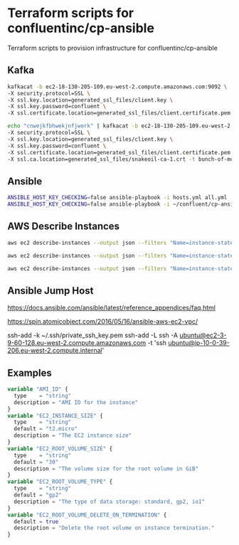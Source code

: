 # Terraform scripts for confluentinc/cp-ansible

Terraform scripts to provision infrastructure for confluentinc/cp-ansible

## Kafka

```bash
kafkacat -b ec2-18-130-205-109.eu-west-2.compute.amazonaws.com:9092 \
-X security.protocol=SSL \
-X ssl.key.location=generated_ssl_files/client.key \
-X ssl.key.password=confluent \
-X ssl.certificate.location=generated_ssl_files/client.certificate.pem -X ssl.ca.location=generated_ssl_files/snakeoil-ca-1.crt -L

echo "cnwejkfbhwekjnfjwerk" | kafkacat -b ec2-18-130-205-109.eu-west-2.compute.amazonaws.com:9092 \
-X security.protocol=SSL \
-X ssl.key.location=generated_ssl_files/client.key \
-X ssl.key.password=confluent \
-X ssl.certificate.location=generated_ssl_files/client.certificate.pem \
-X ssl.ca.location=generated_ssl_files/snakeoil-ca-1.crt -t bunch-of-monkeys -P
```

## Ansible

```bash
ANSIBLE_HOST_KEY_CHECKING=false ansible-playbook -i hosts.yml all.yml
ANSIBLE_HOST_KEY_CHECKING=false ansible-playbook -i ~/confluent/cp-ansible-terraformations/hosts.yml all.yml
```

## AWS Describe Instances

```bash
aws ec2 describe-instances --output json --filters "Name=instance-state-code,Values=16"
```

```bash
aws ec2 describe-instances --output json --filters "Name=instance-state-code,Values=16" | jq -r '[.Reservations[].Instances[] | {State: .State.Name, InstanceType: .InstanceType, PublicIpAddress: .PublicIpAddress, InstanceId: .InstanceId, PublicDnsName: .PublicDnsName} ]'
```

```bash
aws ec2 describe-instances --output json --filters "Name=instance-state-code,Values=16" | jq -r '[.Reservations[].Instances[] | {State: .State.Name, InstanceType: .InstanceType, PublicIpAddress: .PublicIpAddress, InstanceId: .InstanceId, PublicDnsName: .PublicDnsName} ]' | grep -i PublicDnsName | cut -d':' -f2 | sort | cut -d'"' -f2
```

## Ansible Jump Host

https://docs.ansible.com/ansible/latest/reference_appendices/faq.html

https://spin.atomicobject.com/2016/05/16/ansible-aws-ec2-vpc/

ssh-add -k ~/.ssh/private_ssh_key.pem
ssh-add -L
ssh -A ubuntu@ec2-3-9-60-128.eu-west-2.compute.amazonaws.com -t 'ssh ubuntu@ip-10-0-39-206.eu-west-2.compute.internal'

## Examples

```terraform
variable "AMI_ID" {
  type    = "string"
  description = "AMI ID for the instance"
}
variable "EC2_INSTANCE_SIZE" {
  type    = "string"
  default = "t2.micro"
  description = "The EC2 instance size"
}
variable "EC2_ROOT_VOLUME_SIZE" {
  type    = "string"
  default = "30"
  description = "The volume size for the root volume in GiB"
}
variable "EC2_ROOT_VOLUME_TYPE" {
  type    = "string"
  default = "gp2"
  description = "The type of data storage: standard, gp2, io1"
}
variable "EC2_ROOT_VOLUME_DELETE_ON_TERMINATION" {
  default = true
  description = "Delete the root volume on instance termination."
}
```